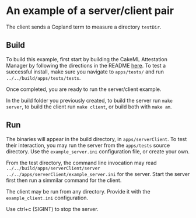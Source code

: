 # An example of a server/client pair #

The client sends a Copland term to measure a directory `testDir`.

## Build
To build this example, first start by building the CakeML Attestation Manager by following the directions in the README [here](https://github.com/ku-sldg/am-cakeml). To test a successful install, make sure you navigate to `apps/tests/` and run `../../build/apps/tests/tests`.

Once completed, you are ready to run the server/client example. 

In the build folder you previously created, to build the server run `make server`, to build the client run `make client`, or build both with `make am`.

## Run

The binaries will appear in the build directory, in `apps/serverClient`. To test their interaction, you may run the server from the `apps/tests` source directory. Use the `example_server.ini` configuration file, or create your own.

From the test directory, the command line invocation may read `../../build/apps/serverClient/server ../../apps/serverClient/example_server.ini` for the server. Start the server first then run a simmilar command for the client. 

The client may be run from any directory. Provide it with the `example_client.ini` configuration.

Use ctrl+c (SIGINT) to stop the server.
